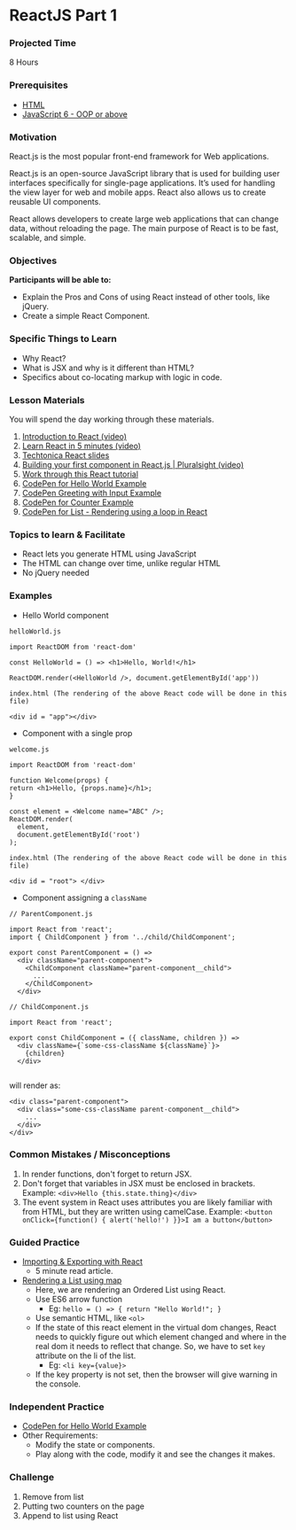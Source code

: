 # ReactJS Part 1

### Projected Time

8 Hours

### Prerequisites
* [HTML](../web/html.md)
* [JavaScript 6 - OOP or above](../javascript/javascript-7-oop.md)

### Motivation
React.js is the most popular front-end framework for Web applications. 

React.js is an open-source JavaScript library that is used for building user interfaces specifically for single-page applications. It’s used for handling the view layer for web and mobile apps. React also allows us to create reusable UI components.

React allows developers to create large web applications that can change data, without reloading the page. The main purpose of React is to be fast, scalable, and simple.

### Objectives

**Participants will be able to:**

- Explain the Pros and Cons of using React instead of other tools, like jQuery.
- Create a simple React Component.

### Specific Things to Learn

- Why React?
- What is JSX and why is it different than HTML?
- Specifics about co-locating markup with logic in code.

### Lesson Materials

You will spend the day working through these materials.

1. [Introduction to React (video)](https://youtu.be/ycstRj2i66k)
1. [Learn React in 5 minutes (video)](https://medium.freecodecamp.org/learn-react-js-in-5-minutes-526472d292f4)
1. [Techtonica React slides](https://docs.google.com/presentation/d/1Bswkl7e1kGVav7KFabHrBgXhRi7mlINTbinxnUcGDy8/edit?usp=sharing)
1. [Building your first component in React.js | Pluralsight (video)](https://youtu.be/K_jS1anlVAM)
1. [Work through this React tutorial](https://facebook.github.io/react/index.html)
1. [CodePen for Hello World Example](http://codepen.io/marcacyr/pen/NAyqgX)
1. [CodePen Greeting with Input Example](http://codepen.io/marcacyr/pen/bZLVbj)
1. [CodePen for Counter Example](http://codepen.io/marcacyr/pen/rLJVqR)
1. [CodePen for List - Rendering using a loop in React](http://codepen.io/marcacyr/pen/KrQpYb)

### Topics to learn & Facilitate

- React lets you generate HTML using JavaScript
- The HTML can change over time, unlike regular HTML
- No jQuery needed

### Examples
- Hello World component
```
helloWorld.js

import ReactDOM from 'react-dom'

const HelloWorld = () => <h1>Hello, World!</h1>
      
ReactDOM.render(<HelloWorld />, document.getElementById('app'))

index.html (The rendering of the above React code will be done in this file)

<div id = "app"></div>

```

- Component with a single prop
``` 
welcome.js

import ReactDOM from 'react-dom'

function Welcome(props) {  
return <h1>Hello, {props.name}</h1>;
}

const element = <Welcome name="ABC" />;
ReactDOM.render(
  element,
  document.getElementById('root')
);

index.html (The rendering of the above React code will be done in this file)

<div id = "root"> </div>

```

- Component assigning a `className`
```
// ParentComponent.js

import React from 'react';
import { ChildComponent } from '../child/ChildComponent';

export const ParentComponent = () =>
  <div className="parent-component">
    <ChildComponent className="parent-component__child">
      ...
    </ChildComponent>
  </div>

// ChildComponent.js

import React from 'react';

export const ChildComponent = ({ className, children }) =>
  <div className={`some-css-className ${className}`}>
    {children}
  </div>
  
```
will render as:
```
<div class="parent-component">
  <div class="some-css-className parent-component__child">
    ...
  </div>
</div>

```



### Common Mistakes / Misconceptions
1. In render functions, don't forget to return JSX.
2. Don't forget that variables in JSX must be enclosed in brackets. Example: `<div>Hello {this.state.thing}</div>`
3. The event system in React uses attributes you are likely familiar with from HTML, but they are written using camelCase. Example: `<button onClick={function() { alert('hello!') }}>I am a button</button>`

### Guided Practice
- [Importing & Exporting with React](https://medium.com/@thejasonfile/a-simple-intro-to-javascript-imports-and-exports-389dd53c3fac)
  - 5 minute read article.
- [Rendering a List using map](https://codepen.io/jamesjose03/pen/jOPRwVm)
  - Here, we are rendering an  Ordered List using React.
  - Use ES6 arrow function
    - Eg: `hello = () => {
           return "Hello World!";
          }`
  - Use semantic HTML, like `<ol>`
  - If the state of this react element in the virtual dom changes, React needs to quickly figure out which element changed and where in the real dom it needs to reflect that change. So, we have to set `key` attribute on the li of the list.
    - Eg: `<li key={value}>`
  - If the key property is not set, then the browser will give warning in the console.

### Independent Practice
- [CodePen for Hello World Example](https://codepen.io/jamesjose03/pen/gOpVeLQ)
- Other Requirements: 
  - Modify the state or components.
  - Play along with the code, modify it and see the changes it makes.


### Challenge

1. Remove from list
2. Putting two counters on the page
3. Append to list using React
